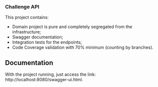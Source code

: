 ### Challenge API
This project contains:
- Domain project is pure and completely segregated from the infrastructure;
- Swagger documentation;
- Integration tests for the endpoints;
- Code Coverage validation with 70% minimum (counting by branches).
## Documentation
With the project running, just access the link: http://localhost:8080/swagger-ui.html.